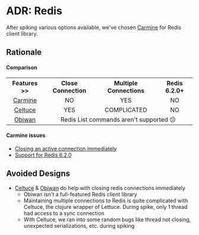 ADR: Redis
=============

After spiking various options available, we've chosen [Carmine](https://github.com/ptaoussanis/carmine) for Redis client library.

Rationale
---------

#### Comparison

<table>
<tr>
  <th>Features >></th>
  <th>Close Connection</th>
  <th>Multiple Connections</th>
  <th>Redis 6.2.0+</th>
</tr>
<tr align="center">
  <td><a href="https://github.com/ptaoussanis/carmine">Carmine</a></td>
  <td>NO</td>
  <td>YES</td>
  <td>NO</td>
</tr>
<tr align="center">
  <td><a href="https://github.com/lerouxrgd/celtuce">Celtuce</a></td>
  <td>YES</td>
  <td>COMPLICATED</td>
  <td>NO</td>
</tr>
<tr align="center">
  <td><a href="https://github.com/tolitius/obiwan">Obiwan</a></td>
  <td colspan="3">Redis List commands aren't supported 😕</td>
</tr>
</table>

#### Carmine issues
- [Closing an active connection immediately](https://github.com/ptaoussanis/carmine/issues/266)
- [Support for Redis 6.2.0](https://github.com/ptaoussanis/carmine/issues/268)

Avoided Designs
---------

- [Celtuce](https://github.com/lerouxrgd/celtuce) & [Obiwan](https://github.com/tolitius/obiwan) do help with closing redis connections immediately
  - Obiwan isn't a full-featured Redis client library
  - Maintaining multiple connections to Redis is quite complicated with Celtuce, the clojure wrapper of Lettuce. During spike, only 1 thread had access to a sync connection
  - With Celtuce, we ran into some random bugs like thread not closing, unexpected serializations, etc. during spiking
